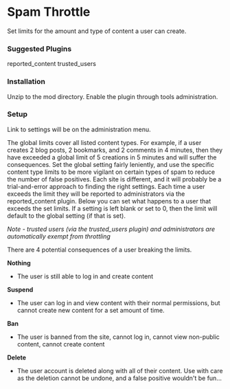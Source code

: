 # Spam Throttle

Set limits for the amount and type of content a user can create.

### Suggested Plugins
reported_content
trusted_users

### Installation
Unzip to the mod directory.  Enable the plugin through tools administration.

### Setup
Link to settings will be on the administration menu.

The global limits cover all listed content types. For example, if a user creates 2 blog posts,
2 bookmarks, and 2 comments in 4 minutes, then they have exceeded a global limit of 5
creations in 5 minutes and will suffer the consequences. Set the global setting fairly
leniently, and use the specific content type limits to be more vigilant on certain types of
spam to reduce the number of false positives. Each site is different, and it will probably be
a trial-and-error approach to finding the right settings. Each time a user exceeds the limit they
will be reported to administrators via the reported_content plugin. Below you can set what happens
to a user that exceeds the set limits. If a setting is left blank or set to 0, then the limit will
default to the global setting (if that is set).

*Note - trusted users (via the trusted_users plugin) and administrators are automatically exempt from throttling*

There are 4 potential consequences of a user breaking the limits.

**Nothing**
 - The user is still able to log in and create content
    
**Suspend**
 - The user can log in and view content with their normal permissions, but cannot create new content for a set amount of time.
    		  
**Ban**
 - The user is banned from the site, cannot log in, cannot view non-public content, cannot create content
          
**Delete**
 - The user account is deleted along with all of their content. Use with care as the deletion cannot be undone, and a false positive wouldn't be fun...